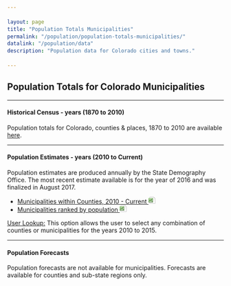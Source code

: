 ```yaml
---

layout: page
title: "Population Totals Municipalities"
permalink: "/population/population-totals-municipalities/"
datalink: "/population/data"
description: "Population data for Colorado cities and towns."

---
```


## Population Totals for Colorado Municipalities

- - -

#### Historical Census - years (1870 to 2010)

Population totals for Colorado, counties & places, 1870 to 2010 are available [here](/population/data/historical_census/).

- - -

#### Population Estimates - years (2010 to Current)

Population estimates are produced annually by the State Demography Office. The most recent estimate available is for the year of 2016 and was finalized in August 2017.

- [Municipalities within Counties, 2010 - Current ![xls](/images/page_white_excel.png 'download xls file')](https://drive.google.com/open?id=0B2FMBVetYCVCckFpdFZXLTUtMjg)
- [Municipalities ranked by population ![xls](/images/page_white_excel.png 'download xls file')](https://drive.google.com/uc?export=download&id=0B2FMBVetYCVCb0g4YzRNU1pYejg)


[User Lookup:](/population/data/muni-pop-housing/) 
This option allows the user to select any combination of counties or municipalities for the years 2010 to 2015.

- - -

#### Population Forecasts

Population forecasts are not available for municipalities. Forecasts are available for counties and sub-state regions only.
